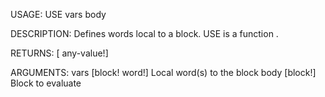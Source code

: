 USAGE:
     USE vars body 

DESCRIPTION:
     Defines words local to a block.
     USE is a function .

RETURNS: [<opt> any-value!]

ARGUMENTS:
    vars [block! word!]
        Local word(s) to the block
    body [block!]
        Block to evaluate
